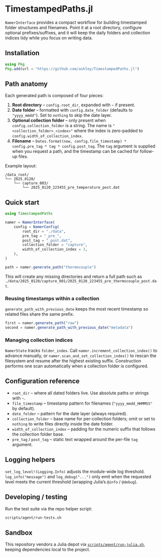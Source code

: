 # TimestampedPaths.jl

`NamerInterface` provides a compact workflow for building timestamped folder structures and filenames. Point it at a root directory, configure optional prefixes/suffixes, and it will keep the daily folders and collection indices tidy while you focus on writing data.

## Installation

```julia
using Pkg
Pkg.add(url = "https://github.com/ashley/TimestampedPaths.jl")
```

## Path anatomy

Each generated path is composed of four pieces:

1. **Root directory** – `config.root_dir`, expanded with `~` if present.
2. **Date folder** – formatted with `config.date_folder` (defaults to `"yyyy_mmdd"`). Set to `nothing` to skip the date layer.
3. **Optional collection folder** – only present when `config.collection_folder` is a string. The name is `"<collection_folder>_<index>"` where the index is zero-padded to `config.width_of_collection_index`.
4. **Filename** – `Dates.format(now, config.file_timestamp) * config.pre_tag * tag * config.post_tag`. The `tag` argument is supplied when you request a path, and the timestamp can be cached for follow-up files.

Example layout:

```
/data_root/
└── 2025_0120/
    └── capture_003/
        └── 2025_0120_223455_pre_temperature_post.dat
```

## Quick start

```julia
using TimestampedPaths

namer = NamerInterface(
    config = NamerConfig(
        root_dir = "./data",
        pre_tag = "_pre_",
        post_tag = "_post.dat",
        collection_folder = "capture",
        width_of_collection_index = 3,
    ),
)

path = namer.generate_path("thermocouple")
```

This will create any missing directories and return a full path such as
`./data/2025_0120/capture_001/2025_0120_223455_pre_thermocouple_post.dat`.

### Reusing timestamps within a collection

`generate_path_with_previous_date` keeps the most recent timestamp so related files share the same prefix.

```julia
first = namer.generate_path("raw")
second = namer.generate_path_with_previous_date("metadata")
```

### Managing collection indices

`NamerState` tracks `folder_index`. Call `namer.increment_collection_index()` to advance manually, or `namer.scan_and_set_collection_index()` to rescan the filesystem and resume after the highest existing suffix. Construction performs one scan automatically when a collection folder is configured.

## Configuration reference

- `root_dir` – where all dated folders live. Use absolute paths or strings with `~`.
- `file_timestamp` – timestamp pattern for filenames (`"yyyy_mmdd_HHMMSS"` by default).
- `date_folder` – pattern for the date layer (always required).
- `collection_folder` – base name for per-collection folders; omit or set to `nothing` to write files directly inside the date folder.
- `width_of_collection_index` – padding for the numeric suffix that follows the collection folder base.
- `pre_tag` / `post_tag` – static text wrapped around the per-file `tag` argument.

## Logging helpers

`set_log_level!(Logging.Info)` adjusts the module-wide log threshold. `log_info("message")` and `log_debug("...")` only emit when the requested level meets the current threshold (wrapping Julia’s `@info` / `@debug`).

## Developing / testing

Run the test suite via the repo helper script:

```bash
scripts/agent/run-tests.sh
```

## Sandbox

This repository vendors a Julia depot via [`scripts/agent/run-julia.sh`](scripts/agent/run-julia.sh), keeping dependencies local to the project.

